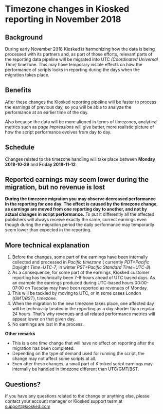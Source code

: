 # Timezone changes in Kiosked reporting in November 2018

## Background
During early November 2018 Kiosked is harmonizing how the data is being processed with its partners and, as part of those efforts, relevant parts of the reporting data pipeline will be migrated into UTC _(Coordinated Universal Time)_ timezone. This may have temporary visible effects on how the performance of scripts looks in reporting during the days when the migration takes place.

## Benefits
After these changes the Kiosked reporting pipeline will be faster to process the earnings of previous day, so you will be able to analyze the performance at an earlier time of the day.

Also because the data will be more aligned in terms of timezones, analytical metrics such as _page impressions_ will give better, more realistic picture of how the script performance evolves from day to day.

## Schedule
Changes related to the timezone handling will take place between **Monday 2018-10-29** and **Friday 2018-11-12**.

## Reported earnings may seem lower during the migration, but no revenue is lost
**During the timezone migration you may observe decreased performance in the reporting for one day. The effect is caused by the timezone change, as earnings are moved from one reporting day to another, and not by actual changes in script performance.** To put it differently all the affected publishers will always receive exactly the same, correct earnings even though during the migration period the daily performance may temporarily seem lower than expected in the reporting.

## More technical explanation
1. Before the changes, some part of the earnings have been internally collected and processed in _Pacific timezone_ ( currently _PDT=Pacific Daylight Time=UTC-7_, in winter _PST=Pacific Standard Time=UTC-8_)
2. As a consequence,  for some part of the earnings,  Kiosked customer reporting has technically been 7-8 hours ahead of UTC based days. As an example the earnings produced during UTC-based hours 00:00-07:00 on Tuesday may have been reported as revenues of Monday.
3. This will be tackled by moving to UTC, or in some cases London (_GMT/BST_), timezone.
4. When the migration to the new timezone takes place, one affected day will be technically treated in the reporting as a day shorter than regular 24 hours. That's why revenues and all related performance metrics will appear lower on that given day.
5. No earnings are lost in the process.

**Other remarks**
* This is a one time change that will have no effect on reporting after the migration has been completed.
* Depending on the type of demand used for running the script, the change may not affect some scripts at all.
* Even after these changes, a small part of Kiosked script earnings may internally be handled in timezone different than UTC/GMT/BST.

## Questions?
If you have any questions related to the change or anything else, please contact your account manager or Kiosked support team at support@kiosked.com
